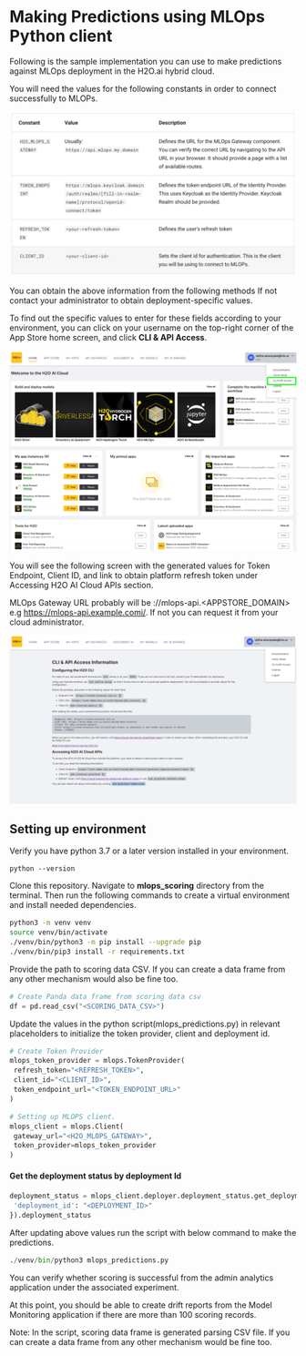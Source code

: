 # Making Predictions using MLOps Python client

Following is the sample implementation you can use to make predictions against MLOps deployment in the H2O.ai hybrid cloud.

You will need the values for the following constants in order to connect successfully to MLOPs. 


 ![](./../images/mlops_client_option.png)

You can obtain the above information from the following methods If not contact your administrator to obtain deployment-specific values.

To find out the specific values to enter for these fields according to your environment, you can click on your username on the top-right corner of the App Store home screen, and click <b>CLI & API Access</b>.

 ![](./../images/cli_access.png)

You will see the following screen with the generated values for Token Endpoint, Client ID, and link to obtain platform refresh token under Accessing H2O AI Cloud APIs section.

MLOps Gateway URL probably will  be <PROTOCOL>://mlops-api.<APPSTORE_DOMAIN> e.g https://mlops-api.example.comi/. If not you can request it from your cloud administrator. 

 ![](./../images/cli_access_info.png)

## Setting up environment 

Verify you have python 3.7 or a later version installed in your environment.
```shell
python --version
```

Clone this repository. Navigate to <b>mlops_scoring</b> directory from the terminal. Then run the following commands to create a virtual environment and install needed dependencies.
```bash
python3 -m venv venv
source venv/bin/activate
./venv/bin/python3 -m pip install --upgrade pip
./venv/bin/pip3 install -r requirements.txt
```

Provide the path to scoring data CSV. If you can create a data frame from any other mechanism would also be fine too.
```python
# Create Panda data frame from scoring data csv
df = pd.read_csv("<SCORING_DATA_CSV>")
```

Update the values in the python script(mlops_predictions.py) in relevant placeholders to initialize the token provider, client and deployment id.

```python
# Create Token Provider
mlops_token_provider = mlops.TokenProvider(
 refresh_token="<REFRESH_TOKEN>",
 client_id="<CLIENT_ID>",
 token_endpoint_url="<TOKEN_ENDPOINT_URL>"
)
```

```python
# Setting up MLOPS client.
mlops_client = mlops.Client(
 gateway_url="<H2O_MLOPS_GATEWAY>",
 token_provider=mlops_token_provider
)
```

#### Get the deployment status by deployment Id
```python
deployment_status = mlops_client.deployer.deployment_status.get_deployment_status({
 'deployment_id': "<DEPLOYMENT_ID>"
}).deployment_status
```

After updating above values run the script with below command to make the predictions.

```python
./venv/bin/python3 mlops_predictions.py
```

You can verify whether scoring is successful from the admin analytics application under the associated experiment.
 

At this point, you should be able to create drift reports from the Model Monitoring application if there are more than 100 scoring records.

Note: In the script, scoring data frame is generated parsing CSV file. If you can create a data frame from any other mechanism would be fine too.